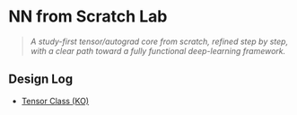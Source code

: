 # NN from Scratch Lab

> *A study-first tensor/autograd core from scratch, refined step by step, with a clear path toward a fully functional deep-learning framework.*

## Design Log

- [Tensor Class (KO)](./Tensor%20Class/tensor-design_ko.md)
